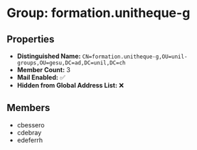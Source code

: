 # Group: formation.unitheque-g

## Properties

- **Distinguished Name:** `CN=formation.unitheque-g,OU=unil-groups,OU=gesu,DC=ad,DC=unil,DC=ch`
- **Member Count:** 3
- **Mail Enabled:** ✅
- **Hidden from Global Address List:** ❌

## Members

- cbessero
- cdebray
- edeferrh

